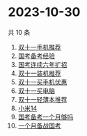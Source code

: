 # 2023-10-30

共 10 条

<!-- BEGIN -->
<!-- 最后更新时间 Mon Oct 30 2023 04:06:42 GMT+0800 (China Standard Time) -->

1. [双十一手机推荐](https://www.zhihu.com/search?q=%E5%8F%8C%E5%8D%81%E4%B8%80%E6%89%8B%E6%9C%BA%E6%8E%A8%E8%8D%90)
1. [国考备考经验](https://www.zhihu.com/search?q=%E5%9B%BD%E8%80%83%E5%A4%87%E8%80%83%E7%BB%8F%E9%AA%8C)
1. [国考连续六年扩招](https://www.zhihu.com/search?q=%E5%9B%BD%E8%80%83%E8%BF%9E%E7%BB%AD%E5%85%AD%E5%B9%B4%E6%89%A9%E6%8B%9B)
1. [双十一装机推荐](https://www.zhihu.com/search?q=%E5%8F%8C%E5%8D%81%E4%B8%80%E8%A3%85%E6%9C%BA%E6%8E%A8%E8%8D%90)
1. [双十一买手机优惠](https://www.zhihu.com/search?q=%E5%8F%8C%E5%8D%81%E4%B8%80%E4%B9%B0%E6%89%8B%E6%9C%BA%E4%BC%98%E6%83%A0)
1. [双十一买电脑](https://www.zhihu.com/search?q=%E5%8F%8C%E5%8D%81%E4%B8%80%E4%B9%B0%E7%94%B5%E8%84%91)
1. [双十一轻薄本推荐](https://www.zhihu.com/search?q=%E5%8F%8C%E5%8D%81%E4%B8%80%E8%BD%BB%E8%96%84%E6%9C%AC%E6%8E%A8%E8%8D%90)
1. [小米14](https://www.zhihu.com/search?q=%E5%B0%8F%E7%B1%B314)
1. [国考备考一个月够吗](https://www.zhihu.com/search?q=%E5%9B%BD%E8%80%83%E5%A4%87%E8%80%83%E4%B8%80%E4%B8%AA%E6%9C%88%E5%A4%9F%E5%90%97)
1. [一个月备战国考](https://www.zhihu.com/search?q=%E4%B8%80%E4%B8%AA%E6%9C%88%E5%A4%87%E6%88%98%E5%9B%BD%E8%80%83)

<!-- END -->
